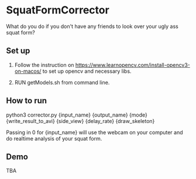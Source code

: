 # SquatFormCorrector

What do you do if you don't have any friends to look over your ugly ass squat form?

## Set up
1. Follow the instruction on https://www.learnopencv.com/install-opencv3-on-macos/ to set up opencv and necessary libs.

2. RUN getModels.sh from command line.

## How to run
python3 corrector.py {input_name} {output_name} {mode} {write_result_to_avi} {side_view} {delay_rate} {draw_skeleton}

Passing in 0 for {input_name} will use the webcam on your computer and do realtime analysis of your squat form.

## Demo
TBA



